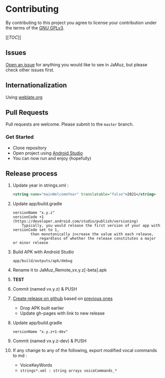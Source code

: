# Contributing

By contributing to this project you agree to license your contribution under the terms of the [GNU GPLv3](LICENSE).

[[_TOC_]]

## Issues

[Open an issue](https://github.com/phramusca/JaMuz-Remote/issues?state=open) for anything you would like to see in JaMuz, but please check other issues first.

## Internationalization

Using [weblate.org](https://hosted.weblate.org/engage/jamuz-remote/)

## Pull Requests

Pull requests are welcome.
Please submit to the `master` branch.

### Get Started

- Clone repository
- Open project using [Android Studio](https://developer.android.com/studio/)
- You can now run and enjoy (hopefully)

## Release process

1. Update year in strings.xml :  

    ```xml
    <string name="mainWelcomeYear" translatable="false">2021</string>
    ```

1. Update app/build.gradle

    ```text
    versionName "x.y.z"
    versionCode +1 (https://developer.android.com/studio/publish/versioning)
        Typically, you would release the first version of your app with versionCode set to 1, 
            then monotonically increase the value with each release, 
                regardless of whether the release constitutes a major or minor release
    ```

1. Build APK with Android Studio

    ```text
    app/build/outputs/apk/debug
    ```

1. Rename it to JaMuz_Remote_vx.y.z[-beta].apk
1. **TEST**
1. Commit (named vx.y.z) & PUSH
1. [Create release on github](https://github.com/phramusca/JaMuz-Remote/releases/new) based on [previous ones](https://github.com/phramusca/JaMuz-Remote/releases)
    - Drop APK built earlier
    - Update gh-pages with link to new release

1. Update app/build.gradle

    ```text
    versionName "x.y.z+1-dev" 
    ```

1. Commit (named vx.y.z-dev) & PUSH
1. If any change to any of the following, export modified vocal commands to md :
    - VoiceKeyWords
    - `strings*.xml : string arrays voiceCommands_*`
